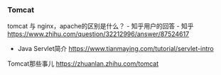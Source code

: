 
### Tomcat

tomcat 与 nginx，apache的区别是什么？ - 知乎用户的回答 - 知乎 https://www.zhihu.com/question/32212996/answer/87524617
- Java Servlet简介 https://www.tianmaying.com/tutorial/servlet-intro

Tomcat那些事儿 https://zhuanlan.zhihu.com/tomcat
